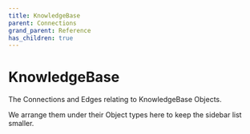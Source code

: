 ```yaml
---
title: KnowledgeBase
parent: Connections
grand_parent: Reference
has_children: true
---
```


# KnowledgeBase

The Connections and Edges relating to KnowledgeBase Objects.

We arrange them under their Object types here to keep the sidebar list smaller.

